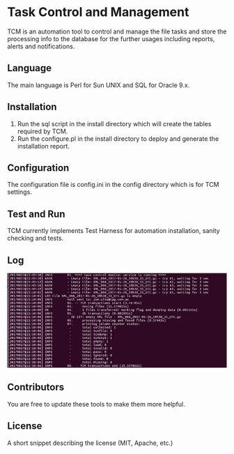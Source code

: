 # Task Control and Management

TCM is an automation tool to control and manage the file tasks and store the processing info to the database for the further usages including reports, alerts and notifications.

## Language

The main language is Perl for Sun UNIX and SQL for Oracle 9.x.

## Installation

1. Run the sql script in the install directory which will create the tables required by TCM.
2. Run the configure.pl in the install directory to deploy and generate the installation report.

## Configuration

The configuration file is config.ini in the config directory which is for TCM settings.

## Test and Run

TCM currently implements Test Harness for automation installation, sanity checking and tests. 

## Log

![on top](https://github.com/joechiu/tcm/blob/master/1522726613413.jpg?raw=true "log sample")

## Contributors

You are free to update these tools to make them more helpful.

## License

A short snippet describing the license (MIT, Apache, etc.)
